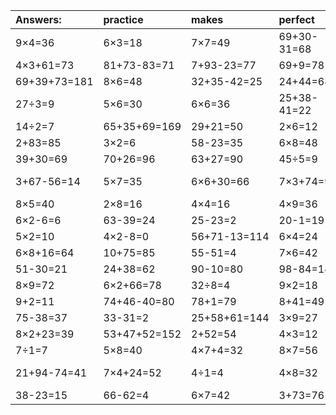 | Answers: | practice | makes | perfect | ! |
| :--- | :--- | :--- | :--- | :--- |
| 9×4=36 | 6×3=18 | 7×7=49 | 69+30-31=68 | 58-20=38 | 
| 4×3+61=73 | 81+73-83=71 | 7+93-23=77 | 69+9=78 | 5×4=20 | 
| 69+39+73=181 | 8×6=48 | 32+35-42=25 | 24+44=68 | 17+78=95 | 
| 27÷3=9 | 5×6=30 | 6×6=36 | 25+38-41=22 | 4+64=68 | 
| 14÷2=7 | 65+35+69=169 | 29+21=50 | 2×6=12 | 4÷2=2 | 
| 2+83=85 | 3×2=6 | 58-23=35 | 6×8=48 | 2×3+10=16 | 
| 39+30=69 | 70+26=96 | 63+27=90 | 45÷5=9 | 45+54=99 | 
| 3+67-56=14 | 5×7=35 | 6×6+30=66 | 7×3+74=95 | 30+53-63=20 | 
| 8×5=40 | 2×8=16 | 4×4=16 | 4×9=36 | 8×3=24 | 
| 6×2-6=6 | 63-39=24 | 25-23=2 | 20-1=19 | 73+17=90 | 
| 5×2=10 | 4×2-8=0 | 56+71-13=114 | 6×4=24 | 3×3=9 | 
| 6×8+16=64 | 10+75=85 | 55-51=4 | 7×6=42 | 4×9-21=15 | 
| 51-30=21 | 24+38=62 | 90-10=80 | 98-84=14 | 5×6-2=28 | 
| 8×9=72 | 6×2+66=78 | 32÷8=4 | 9×2=18 | 2×9=18 | 
| 9+2=11 | 74+46-40=80 | 78+1=79 | 8+41=49 | 6+14-12=8 | 
| 75-38=37 | 33-31=2 | 25+58+61=144 | 3×9=27 | 4×7=28 | 
| 8×2+23=39 | 53+47+52=152 | 2+52=54 | 4×3=12 | 2×5=10 | 
| 7÷1=7 | 5×8=40 | 4×7+4=32 | 8×7=56 | 33+5=38 | 
| 21+94-74=41 | 7×4+24=52 | 4÷1=4 | 4×8=32 | 22+60-62=20 | 
| 38-23=15 | 66-62=4 | 6×7=42 | 3+73=76 | 48÷6=8 | 
